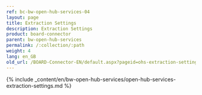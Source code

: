 ```yaml
---
ref: bc-bw-open-hub-services-04
layout: page
title: Extraction Settings
description: Extraction Settings
product: board-connector
parent: bw-open-hub-services
permalink: /:collection/:path
weight: 4
lang: en_GB
old_url: /BOARD-Connector-EN/default.aspx?pageid=ohs-extraction-settings
---
```

{% include _content/en/bw-open-hub-services/open-hub-services-extraction-settings.md %}